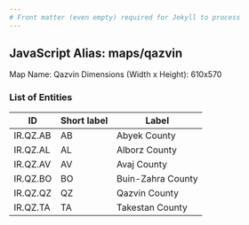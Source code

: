 ```yaml
---
# Front matter (even empty) required for Jekyll to process
---
```


## JavaScript Alias: maps/qazvin

Map Name: Qazvin
Dimensions (Width x Height): 610x570





### List of Entities

ID | Short label | Label
---|---|---|
IR.QZ.AB|AB|Abyek County
IR.QZ.AL|AL|Alborz County
IR.QZ.AV|AV|Avaj County
IR.QZ.BO|BO|Buin-Zahra County
IR.QZ.QZ|QZ|Qazvin County
IR.QZ.TA|TA|Takestan County